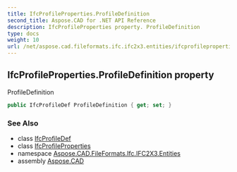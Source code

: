 ```yaml
---
title: IfcProfileProperties.ProfileDefinition
second_title: Aspose.CAD for .NET API Reference
description: IfcProfileProperties property. ProfileDefinition
type: docs
weight: 10
url: /net/aspose.cad.fileformats.ifc.ifc2x3.entities/ifcprofileproperties/profiledefinition/
---
```

## IfcProfileProperties.ProfileDefinition property

ProfileDefinition

```csharp
public IfcProfileDef ProfileDefinition { get; set; }
```

### See Also

* class [IfcProfileDef](../../ifcprofiledef/)
* class [IfcProfileProperties](../)
* namespace [Aspose.CAD.FileFormats.Ifc.IFC2X3.Entities](../../ifcprofileproperties/)
* assembly [Aspose.CAD](../../../)



